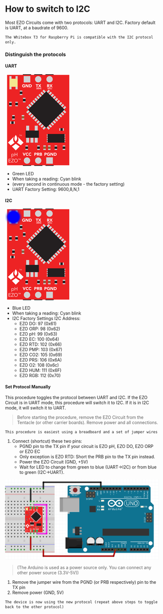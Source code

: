 # How to switch to I2C

Most EZO Circuits come with two protocols: UART and I2C. Factory default is UART, at a baudrate of 9600.

```
The Whitebox T3 for Raspberry Pi is compatible with the I2C protocol only.
```

### Distinguish the protocols

#### UART

![](./uart.gif)

* Green LED
* When taking a reading: Cyan blink
* (every second in continuous mode - the factory setting)
* UART Factory Setting: 9600,8,N,1

#### I2C

![](./i2c.gif)

* Blue LED
* When taking a reading: Cyan blink
* I2C Factory Settings I2C Address:
    - EZO DO: 97 (0x61)
    - EZO ORP: 98 (0x62)
    - EZO pH: 99 (0x63)
    - EZO EC: 100 (0x64)
    - EZO RTD: 102 (0x66)
    - EZO PMP: 103 (0x67)
    - EZO CO2: 105 (0x69)
    - EZO PRS: 106 (0x6A)
    - EZO O2: 108 (0x6c)
    - EZO HUM: 111 (0x6F)
    - EZO RGB: 112 (0x70)

#### Set Protocol Manually

This procedure toggles the protocol between UART and I2C. If the EZO Circuit is in UART mode, this procedure will switch it to I2C. If it is in I2C mode, it will switch it to UART.

> Before starting the procedure, remove the EZO Circuit from the Tentacle (or other carrier boards). Remove power and all connections.

```
This procedure is easiest using a breadboard and a set of jumper wires
```

1. Connect (shortcut) these two pins:
    - PGND pin to the TX pin if your circuit is EZO pH, EZO DO, EZO ORP or EZO EC
    - Only exception is EZO RTD: Short the PRB pin to the TX pin instead.
    - Power the EZO Circuit (GND, +5V)
    - Wait for LED to change from green to blue (UART->I2C) or from blue to green (I2C->UART). 

![](./manual_toggle.png)
> (The Arduino is used as a power source only. You can connect any other power source (3.3V-5V))

1. Remove the jumper wire from the PGND (or PRB respectively) pin to the TX pin
2. Remove power (GND, 5V)

```
The device is now using the new protocol (repeat above steps to toggle back to the other protocol)
```
